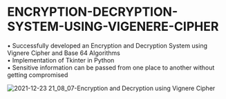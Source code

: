 # ENCRYPTION-DECRYPTION-SYSTEM-USING-VIGENERE-CIPHER
• Successfully developed an Encryption and Decryption System using Vignere Cipher and Base 64 Algorithms <br>
• Implementation of Tkinter in Python <br>
• Sensitive information can be passed from one place to another without getting compromised <br>

![2021-12-23 21_08_07-Encryption and Decryption using Vignere Cipher](https://user-images.githubusercontent.com/62691101/155130744-7fecc427-c66f-4746-bd5e-d0f559a15853.jpg)
